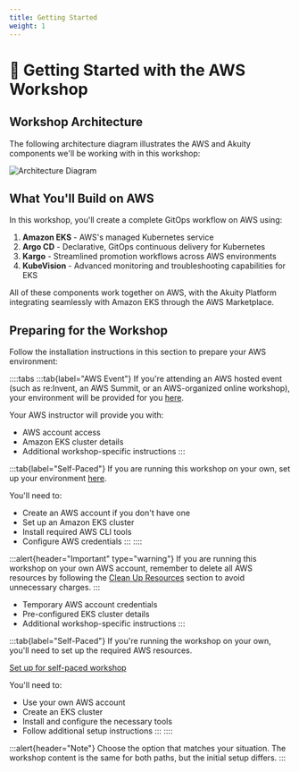 ```yaml
---
title: Getting Started
weight: 1
---
```


# 🚀 Getting Started with the AWS Workshop

## Workshop Architecture

The following architecture diagram illustrates the AWS and Akuity components we'll be working with in this workshop:

![Architecture Diagram](/static/images/introduction/architecture.png)

## What You'll Build on AWS

In this workshop, you'll create a complete GitOps workflow on AWS using:

1. **Amazon EKS** - AWS's managed Kubernetes service
2. **Argo CD** - Declarative, GitOps continuous delivery for Kubernetes
3. **Kargo** - Streamlined promotion workflows across AWS environments
4. **KubeVision** - Advanced monitoring and troubleshooting capabilities for EKS

All of these components work together on AWS, with the Akuity Platform integrating seamlessly with Amazon EKS through the AWS Marketplace.

## Preparing for the Workshop

Follow the installation instructions in this section to prepare your AWS environment:

::::tabs
:::tab{label="AWS Event"}
If you're attending an AWS hosted event (such as re\:Invent, an AWS Summit, or an AWS-organized online workshop), your environment will be provided for you [here](../0_Prerequisites/aws_event).

Your AWS instructor will provide you with:
- AWS account access
- Amazon EKS cluster details
- Additional workshop-specific instructions
:::

:::tab{label="Self-Paced"}
If you are running this workshop on your own, set up your environment [here](../0_Prerequisites/self_paced).

You'll need to:
- Create an AWS account if you don't have one
- Set up an Amazon EKS cluster
- Install required AWS CLI tools
- Configure AWS credentials
:::
::::

:::alert{header="Important" type="warning"}
If you are running this workshop on your own AWS account, remember to delete all AWS resources by following the [Clean Up Resources](../100_Conclusion/101_Clean_Up.md) section to avoid unnecessary charges.
:::

- Temporary AWS account credentials
- Pre-configured EKS cluster details
- Additional workshop-specific instructions
:::

:::tab{label="Self-Paced"}
If you're running the workshop on your own, you'll need to set up the required AWS resources.

[Set up for self-paced workshop](./self_paced)

You'll need to:
- Use your own AWS account
- Create an EKS cluster
- Install and configure the necessary tools
- Follow additional setup instructions
:::
::::

:::alert{header="Note"}
Choose the option that matches your situation. The workshop content is the same for both paths, but the initial setup differs.
:::
